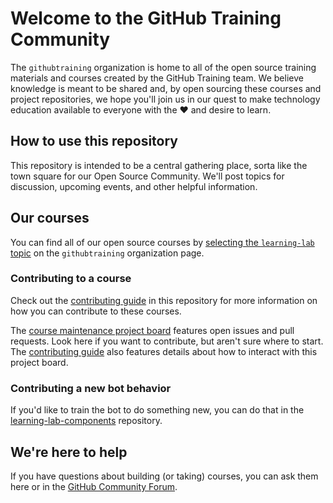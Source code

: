 # Welcome to the GitHub Training Community

The `githubtraining` organization is home to all of the open source training materials and courses created by the GitHub Training team. We believe knowledge is meant to be shared and, by open sourcing these courses and project repositories, we hope you'll join us in our quest to make technology education available to everyone with the :heart: and desire to learn.

## How to use this repository

This repository is intended to be a central gathering place, sorta like the town square for our Open Source Community. We'll post topics for discussion, upcoming events, and other helpful information.

## Our courses

You can find all of our open source courses by [selecting the `learning-lab` topic](https://github.com/search?q=topic%3Alearning-lab+org%3Agithubtraining+fork%3Atrue) on the `githubtraining` organization page.

### Contributing to a course

Check out the [contributing guide](CONTRIBUTING.md) in this repository for more information on how you can contribute to these courses.

The [course maintenance project board](https://github.com/orgs/githubtraining/projects/1) features open issues and pull requests. Look here if you want to contribute, but aren't sure where to start. The [contributing guide](CONTRIBUTING.md) also features details about how to interact with this project board.

### Contributing a new bot behavior

If you'd like to train the bot to do something new, you can do that in the [learning-lab-components](https://github.com/github/learning-lab-components) repository.

## We're here to help

If you have questions about building (or taking) courses, you can ask them here or in the [GitHub Community Forum](https://github.community/t5/GitHub-Learning-Lab/bd-p/learn).
